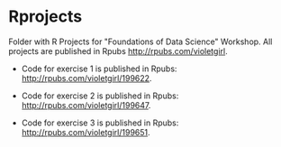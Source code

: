 # Rprojects

Folder with R Projects for "Foundations of Data Science" Workshop. All projects are published in Rpubs http://rpubs.com/violetgirl. 

- Code for exercise 1 is published in Rpubs: http://rpubs.com/violetgirl/199622. 

- Code for exercise 2 is published in Rpubs: http://rpubs.com/violetgirl/199647. 

- Code for exercise 3 is published in Rpubs: http://rpubs.com/violetgirl/199651.  

